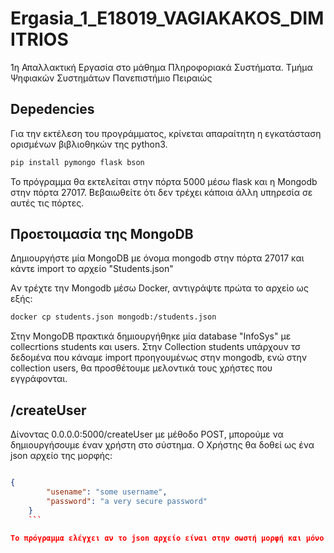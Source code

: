# Ergasia_1_E18019_VAGIAKAKOS_DIMITRIOS
1η Απαλλακτική Εργασία στο μάθημα Πληροφοριακά Συστήματα. Τμήμα Ψηφιακών Συστημάτων Πανεπιστήμιο Πειραιώς

## Depedencies

Για την εκτέλεση του προγράμματος, κρίνεται απαραίτητη η εγκατάσταση ορισμένων βιβλιοθηκών της python3.

```bash
pip install pymongo flask bson
```
Το πρόγραμμα θα εκτελείται στην πόρτα 5000 μέσω flask και η Mongodb στην πόρτα 27017. Βεβαιωθείτε ότι δεν τρέχει κάποια άλλη υπηρεσία σε αυτές τις πόρτες.


## Προετοιμασία της MongoDB

Δημιουργήστε μία MongoDB με όνομα mongodb στην πόρτα 27017 και κάντε import το αρχείο "Students.json" 

Aν τρέχτε την Mongodb μέσω Docker, αντιγράψτε πρώτα το αρχείο ως εξής:
```bash
docker cp students.json mongodb:/students.json
```

Στην MongoDB πρακτικά δημιουργήθηκε μία database "InfoSys" με collecrtions students και users. Στην Collection students υπάρχουν τσ δεδομένα που κάναμε import προηγουμένως στην mongodb, ενώ στην collection users, θα προσθέτουμε μελοντικά τους χρήστες που εγγράφονται.



## /createUser

Δίνοντας 0.0.0.0:5000/createUser με μέθοδο POST, μπορούμε να δημιουργήσουμε έναν χρήστη στο σύστημα. Ο Χρήστης θα δοθεί ως ένα json αρχείο της μορφής:

```json

{
        "usename": "some username", 
        "password": "a very secure password"
    }
    ```

To πρόγραμμα ελέγχει αν το json αρχείο είναι στην σωστή μορφή και μόνο τότε γίνεται η δημιουργία του χρήστη. Επιπλέον, αν υπάρχει χρήστης με ίδιο username, πάλι δεν θα γίνεται η εισαγωγή.


